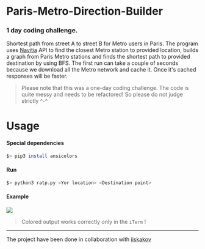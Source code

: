 # Paris-Metro-Direction-Builder
### 1 day coding challenge.

Shortest path from street A to street B for Metro users in Paris.
The program uses [Navitia](https://www.navitia.io/) API to find the closest Metro station to provided location, builds a graph from Paris Metro stations and finds the shortest path to provided destination by using BFS.
The first run can take a couple of seconds because we download all the Metro network and cache it. Once it's cached responses will be faster.

> Please note that this was a one-day coding challenge. The code is quite messy and needs to be refactored! So please do not judge strictly ^-^

# Usage

#### Special dependencies
```bash
$> pip3 install ansicolors
```
#### Run
```bash
$> python3 ratp.py <Yor location> <Destination point>
```
#### Example

![](https://github.com/katolikyan/ratp/blob/master/.media/examples.png)

> Colored output works correctly only in the `iTerm` !

---

The project have been done in collaboration with [iiskakov](https://github.com/iiskakov)
